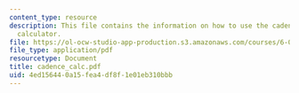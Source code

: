 ```yaml
---
content_type: resource
description: This file contains the information on how to use the cadence waveform
  calculator.
file: https://ol-ocw-studio-app-production.s3.amazonaws.com/courses/6-012-microelectronic-devices-and-circuits-fall-2005/4ed156440a15fea4df8f1e01eb310bbb_cadence_calc.pdf
file_type: application/pdf
resourcetype: Document
title: cadence_calc.pdf
uid: 4ed15644-0a15-fea4-df8f-1e01eb310bbb
---
```

